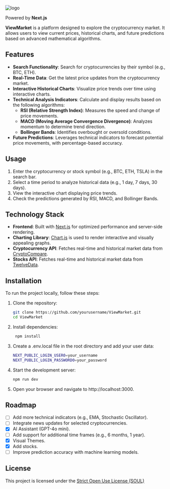 ![logo](https://github.com/user-attachments/assets/f76bd857-da40-4a5a-8995-c477647bb157)

Powered by **Next.js**

**ViewMarket** is a platform designed to explore the cryptocurrency market. It allows users to view current prices, historical charts, and future predictions based on advanced mathematical algorithms.

## Features
- **Search Functionality**: Search for cryptocurrencies by their symbol (e.g., BTC, ETH).
- **Real-Time Data**: Get the latest price updates from the cryptocurrency market.
- **Interactive Historical Charts**: Visualize price trends over time using interactive charts.
- **Technical Analysis Indicators**: Calculate and display results based on the following algorithms:
  - **RSI (Relative Strength Index)**: Measures the speed and change of price movements.
  - **MACD (Moving Average Convergence Divergence)**: Analyzes momentum to determine trend direction.
  - **Bollinger Bands**: Identifies overbought or oversold conditions.
- **Future Predictions**: Leverages technical indicators to forecast potential price movements, with percentage-based accuracy.

## Usage

1. Enter the cryptocurrency or stock symbol (e.g., BTC, ETH, TSLA) in the search bar.
2. Select a time period to analyze historical data (e.g., 1 day, 7 days, 30 days).
3. View the interactive chart displaying price trends.
4. Check the predictions generated by RSI, MACD, and Bollinger Bands.

## Technology Stack
- **Frontend**: Built with [Next.js](https://nextjs.org/) for optimized performance and server-side rendering.
- **Charting Library**: [Chart.js](https://www.chartjs.org/) is used to render interactive and visually appealing graphs.
- **Cryptocurrency API**: Fetches real-time and historical market data from [CryptoCompare](https://www.cryptocompare.com/).
- **Stocks API**: Fetches real-time and historical market data from [TwelveData](https://twelvedata.com/).

## Installation

To run the project locally, follow these steps:

1. Clone the repository:
   ```bash
   git clone https://github.com/yourusername/ViewMarket.git
   cd ViewMarket

2. Install dependencies:
   ```bash
    npm install

3. Create a .env.local file in the root directory and add your user data:
    ```bash
    NEXT_PUBLIC_LOGIN_USER0=your_username
    NEXT_PUBLIC_LOGIN_PASSWORD0=your_password
    
4. Start the development server:
     ```bash
    npm run dev

5. Open your browser and navigate to http://localhost:3000.

## Roadmap

- [ ] Add more technical indicators (e.g., EMA, Stochastic Oscillator).
- [ ] Integrate news updates for selected cryptocurrencies.
- [X] AI Assistant (GPT-4o mini).
- [ ] Add support for additional time frames (e.g., 6 months, 1 year).
- [X] Visual Themes.
- [X] Add stocks.
- [ ] Improve prediction accuracy with machine learning models.

## License

This project is licensed under the [Strict Open Use License (SOUL)](https://github.com/njoaco/viewmarket-crypto/blob/master/LICENSE.md)